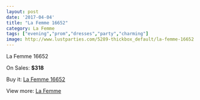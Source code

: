 ```yaml
---
layout: post
date: '2017-04-04'
title: "La Femme 16652"
category: La Femme
tags: ["evening","prom","dresses","party","charming"]
image: http://www.lustparties.com/5289-thickbox_default/la-femme-16652.jpg
---
```

La Femme 16652

On Sales: **$318**
<a href="https://www.lustparties.com/en/la-femme/1760-la-femme-16652.html"><amp-img layout="responsive" width="600" height="600" src="//www.lustparties.com/5289-thickbox_default/la-femme-16652.jpg" alt="La Femme 16652 0" /></a>
<a href="https://www.lustparties.com/en/la-femme/1760-la-femme-16652.html"><amp-img layout="responsive" width="600" height="600" src="//www.lustparties.com/5290-thickbox_default/la-femme-16652.jpg" alt="La Femme 16652 1" /></a>

Buy it: [La Femme 16652](https://www.lustparties.com/en/la-femme/1760-la-femme-16652.html "La Femme 16652")

View more: [La Femme](https://www.lustparties.com/en/4-la-femme "La Femme")